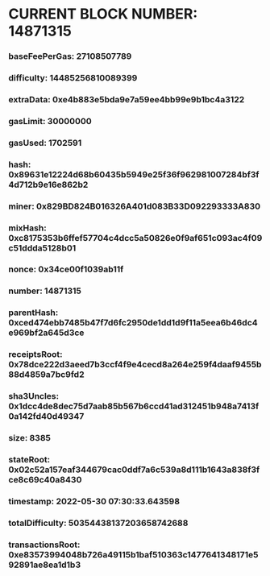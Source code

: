 # CURRENT BLOCK NUMBER: 14871315

### baseFeePerGas: 27108507789
### difficulty: 14485256810089399
### extraData: 0xe4b883e5bda9e7a59ee4bb99e9b1bc4a3122
### gasLimit: 30000000
### gasUsed: 1702591
### hash: 0x89631e12224d68b60435b5949e25f36f962981007284bf3f4d712b9e16e862b2
### miner: 0x829BD824B016326A401d083B33D092293333A830
### mixHash: 0xc8175353b6ffef57704c4dcc5a50826e0f9af651c093ac4f09c51ddda5128b01
### nonce: 0x34ce00f1039ab11f
### number: 14871315
### parentHash: 0xced474ebb7485b47f7d6fc2950de1dd1d9f11a5eea6b46dc4e969bf2a645d3ce
### receiptsRoot: 0x78dce222d3aeed7b3ccf4f9e4cecd8a264e259f4daaf9455b88d4859a7bc9fd2
### sha3Uncles: 0x1dcc4de8dec75d7aab85b567b6ccd41ad312451b948a7413f0a142fd40d49347
### size: 8385
### stateRoot: 0x02c52a157eaf344679cac0ddf7a6c539a8d111b1643a838f3fce8c69c40a8430
### timestamp: 2022-05-30 07:30:33.643598
### totalDifficulty: 50354438137203658742688
### transactionsRoot: 0xe83573994048b726a49115b1baf510363c1477641348171e592891ae8ea1d1b3
